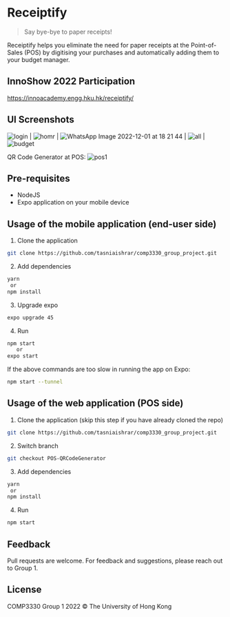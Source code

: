 # Receiptify

> Say bye-bye to paper receipts!

Receiptify helps you eliminate the need for paper receipts at the Point-of-Sales (POS) by digitising your purchases and automatically adding them to your budget manager.

## InnoShow 2022 Participation
https://innoacademy.engg.hku.hk/receiptify/

## UI Screenshots
![login](https://user-images.githubusercontent.com/61655124/205030551-b23874d5-86c2-4731-b5fa-2a61551d72d9.jpg) | ![homr](https://user-images.githubusercontent.com/61655124/205030584-7c767850-6527-4948-8ae4-bca243341fc5.jpg) | ![WhatsApp Image 2022-12-01 at 18 21 44](https://user-images.githubusercontent.com/61655124/205030609-8f0fe942-6ada-460a-a78b-b9967a76b920.jpg) | ![all](https://user-images.githubusercontent.com/61655124/205030617-145a0470-0531-41f9-badd-3cff67c0d4e9.jpg) | ![budget](https://user-images.githubusercontent.com/61655124/205030669-9bd28cf3-fe0b-40dd-a683-f89652936d2a.jpg)

QR Code Generator at POS:
![pos1](https://user-images.githubusercontent.com/61655124/205030500-abde42a8-795d-4b49-9b5e-1a6cd7d7b982.jpg)

## Pre-requisites

- NodeJS
- Expo application on your mobile device

## Usage of the mobile application (end-user side)

1. Clone the application

```bash
git clone https://github.com/tasniaishrar/comp3330_group_project.git
```
2. Add dependencies

```bash
yarn
 or
npm install
```
3. Upgrade expo

```bash
expo upgrade 45
```

4. Run

```bash
npm start
   or
expo start

```

If the above commands are too slow in running the app on Expo:
```bash
npm start --tunnel

```
## Usage of the web application (POS side)

1. Clone the application (skip this step if you have already cloned the repo)

```bash
git clone https://github.com/tasniaishrar/comp3330_group_project.git
```

2. Switch branch

```bash
git checkout POS-QRCodeGenerator
```

3. Add dependencies

```bash
yarn
 or
npm install
```

4. Run

```bash
npm start

```

## Feedback

Pull requests are welcome. 
For feedback and suggestions, please reach out to Group 1.


## License

COMP3330 Group 1 2022 &copy; The University of Hong Kong 

